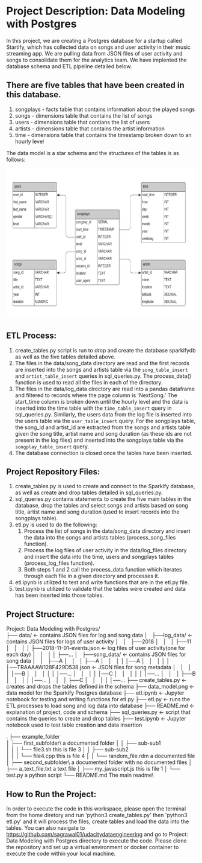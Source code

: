 # Project Description: Data Modeling with Postgres


In this project, we are creating a Postgres database for a startup called Startify, which has collected data on songs and user activity in their music streaming app. We are pulling data from JSON files of user activity and songs to consolidate them for the analytics team. We have implented the database schema and ETL pipeline detailed below.

## There are five tables that have been created in this database.

1. songplays - facts table that contains information about the played songs
2. songs - dimensions table that contains the list of songs
3. users - dimensions table that contians the list of users
4. artists - dimensions table that contains the artist information
5. time - dimensions table that contains the timestamp broken down to an hourly level

The data model is a star schema and the structures of the tables is as follows:

<p>
    <img src="data_model_postgres.png" width="600" height="400" />
</p>

## ETL Process:

1. create_tables.py script is run to drop and create the database sparkifydb as well as the five tables detailed above. 
2. The files in the data/song_data directory are read and the first records are inserted into the songs and artists table via the `song_table_insert` and `artist_table_insert` queries in sql_queries.py. The process_data() function is used to read all the files in each of the directory.
3. The files in the data/log_data directory are read into a pandas dataframe and filtered to records where the page column is 'NextSong.' The start_time column is broken down until the hourly level and the data is inserted into the time table with the `time_table_insert` query in sql_queries.py. Similarly, the users data from the log file is inserted into the users table via the `user_table_insert` query. For the songplays table, the song_id and artist_id are extracted from the songs and artists table given the song title, artist name and song duration (as these ids are not present in the log files) and inserted into the songplays table via the `songplay_table_insert` query.
4. The database connection is closed once the tables have been inserted.

## Project Repository Files: 

1. create_tables.py is used to create and connect to the Sparkify database, as well as create and drop tables detailed in sql_queries.py.
2. sql_queries.py contains statements to create the five main tables in the database, drop the tables and select songs and artists based on song title, artist name and song duration (used to insert records into the songplays table). 
3. etl.py is used to do the following: 
    1. Process the list of songs in the data/song_data directory and insert the data into the songs and artists tables (process_song_files function). 
    2. Process the log files of user activity in the data/log_files directory and insert the data into the time, users and songplays tables (process_log_files function).
    3. Both steps 1 and 2 call the process_data function which iterates through each file in a given directory and processes it.
4. etl.ipynb is utilized to test and write functions that are in the etl.py file.
5. test.ipynb is utilized to validate that the tables were created and data has been inserted into those tables.

## Project Structure:
Project: Data Modeling with Postgres/          
├── data/                                         <- contains JSON files for log and song data
│   ├──log_data/                                  <- contains JSON files for logs of user activity
│   │   ├──2018
│   │   │   ├──11
│   │   │   │   ├──2018-11-01-events.json         <- log files of user activity(one for each day)
│   │   │   │   ├──...
│   ├──song_data/                                 <- contains JSON files for song data
│   │   ├──A
│   │   │   ├──A
│   │   │   │   │──A
│   │   │   │   │   │──TRAAAAW128F429D538.json    <- JSON files for song metadata
│   │   │   │   │──B
│   │   │   │   │   │──...
│   │   │   │   │──C
│   │   │   │   │   │──...
│   │   │   ├──B
│   │   │   │   │──...
│   │   │   ├──C
│   │   │   │   │──...
├── create_tables.py                              <- creates and drops the tables defined in the schema
├── data_model.png                                <- data model for the Sparkify Postgres database
├── etl.ipynb                                     <- Jupyter notebook for testing and writing functions for etl.py
├── etl.py                                        <- runs the ETL processes to load song and log data into database
├── README.md                                     <- explanation of project, code and schema
├── sql_queries.py                                <- script that contains the queries to create and drop tables 
├── test.ipynb                                    <- Jupyter notebook used to test table creation and data insertion

.
├── example_folder\
│   ├── first_subfolder\ a documented folder
│   │   ├── sub-sub1\
│   │   │   └── file3.sh this is file 3
│   │   ├── sub-sub2\
│   │   │   └── file4.cpp this is file 4
│   │   └── random_file.rdm a documented file
│   ├── second_subfolder\ a documented folder with no documented files
│   ├── a_text_file.txt a text file
│   ├── my_javascript.js this is file 1
│   └── test.py a python script
└── README.md The main readme\

## How to Run the Project: 

In order to execute the code in this workspace, please open the terminal from the home diretory and run 'python3 create_tables.py' then 'python3 etl.py' and it will process the files, create tables and load the data into the tables. You can also navigate to https://github.com/sagrawal01/udacitydataengineering and go to Project: Data Modeling with Postgres directory to execute the code. Please clone the repository and set up a virtual environment or docker container to execute the code within your local machine. 


